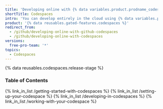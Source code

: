 ```yaml
---
title: 'Developing online with {% data variables.product.prodname_codespaces %}'
shortTitle: Codespaces
intro: 'You can develop entirely in the cloud using {% data variables.product.prodname_codespaces %}, an integrated development environment (IDE) on {% data variables.product.prodname_dotcom %}.'
product: '{% data reusables.gated-features.codespaces %}'
redirect_from:
  - /github/developing-online-with-github-codespaces
  - /github/developing-online-with-codespaces
versions:
  free-pro-team: '*'
topics:
  - Codespaces
---
```


{% data reusables.codespaces.release-stage %}

### Table of Contents

{% link_in_list /getting-started-with-codespaces %}
{% link_in_list /setting-up-your-codespace %}
{% link_in_list /developing-in-codespaces %}
{% link_in_list /working-with-your-codespace %}